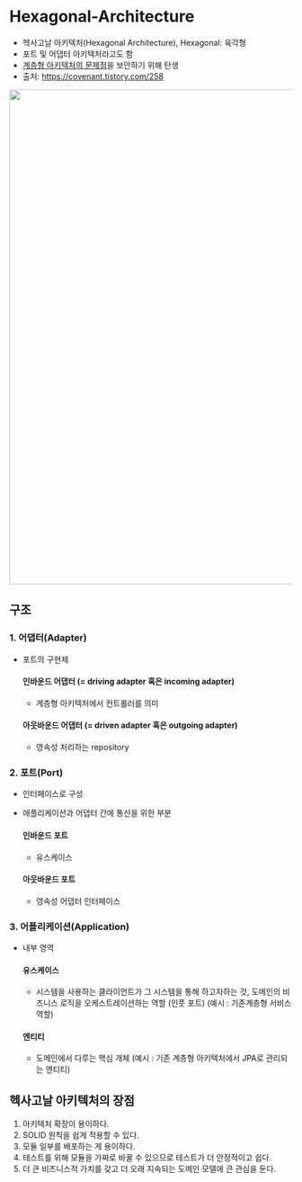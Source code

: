 # Hexagonal-Architecture
- 헥사고날 아키텍처(Hexagonal Architecture), Hexagonal: 육각형
- 포트 및 어댑터 아키텍처라고도 함
- [계층형 아키텍처의 문제점](https://github.com/orange601/Layered-Architecture)을 보안하기 위해 탄생
- 출처: https://covenant.tistory.com/258

<img src = "https://user-images.githubusercontent.com/24876345/219293566-f9bd82b3-2e08-468e-a91c-3e30fbed9168.png" width="880px">


## 구조 ##

### 1. 어댑터(Adapter) ###
- 포트의 구현체
    
    #### 인바운드 어댑터 (= driving adapter 혹은 incoming adapter) ####
    + 계층형 아키텍처에서 컨트롤러를 의미

    #### 아웃바운드 어댑터 (= driven adapter 혹은 outgoing adapter) ####
    + 영속성 처리하는 repository

### 2. 포트(Port) ###
- 인터페이스로 구성
- 애플리케이션과 어댑터 간에 통신을 위한 부분
   
   #### 인바운드 포트 ####
   + 유스케이스
   #### 아웃바운드 포트 ####
   + 영속성 어댑터 인터페이스

### 3. 어플리케이션(Application) ###
- 내부 영역
   
    #### 유스케이스 ####
    + 시스템을 사용하는 클라이언트가 그 시스템을 통해 하고자하는 것, 도메인의 비즈니스 로직을 오케스트레이션하는 역할 (인풋 포트) (예시 : 기존계층형 서비스 역할)
    #### 엔티티 ####
    + 도메인에서 다루는 핵심 개체 (예시 : 기존 계층형 아키텍처에서 JPA로 관리되는 엔티티)

## 헥사고날 아키텍처의 장점 ##
1. 아키텍처 확장이 용이하다.
2. SOLID 원칙을 쉽게 적용할 수 있다.
3. 모듈 일부를 배포하는 게 용이하다.
4. 테스트를 위해 모듈을 가짜로 바꿀 수 있으므로 테스트가 더 안정적이고 쉽다.
5. 더 큰 비즈니스적 가치를 갖고 더 오래 지속되는 도메인 모델에 큰 관심을 둔다.



